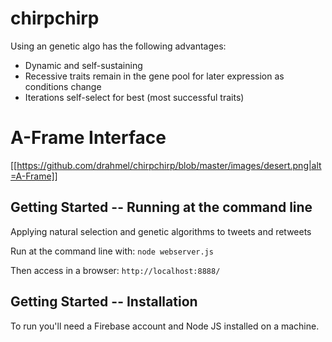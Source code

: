 # chirpchirp

Using an genetic algo has the following advantages:

* Dynamic and self-sustaining
* Recessive traits remain in the gene pool for later expression as conditions change
* Iterations self-select for best (most successful traits)

# A-Frame Interface

[[https://github.com/drahmel/chirpchirp/blob/master/images/desert.png|alt=A-Frame]]


## Getting Started -- Running at the command line

Applying natural selection and genetic algorithms to tweets and retweets

Run at the command line with:
`node webserver.js`

Then access in a browser:
`http://localhost:8888/`

## Getting Started -- Installation

To run you'll need a Firebase account and Node JS installed on a machine.

